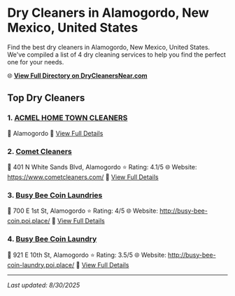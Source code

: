 # Dry Cleaners in Alamogordo, New Mexico, United States

Find the best dry cleaners in Alamogordo, New Mexico, United States. We've compiled a list of 4 dry cleaning services to help you find the perfect one for your needs.

🌐 **[View Full Directory on DryCleanersNear.com](https://drycleanersnear.com/city/US/New%20Mexico/Alamogordo)**

## Top Dry Cleaners

### 1. [ACMEL HOME TOWN CLEANERS](https://drycleanersnear.com/dryCleaner/688042225d142ede58ba1091/acmel-home-town-cleaners)
📍 Alamogordo
🔗 [View Full Details](https://drycleanersnear.com/dryCleaner/688042225d142ede58ba1091/acmel-home-town-cleaners)

### 2. [Comet Cleaners](https://drycleanersnear.com/dryCleaner/688042235d142ede58ba109b/comet-cleaners)
📍 401 N White Sands Blvd, Alamogordo
⭐ Rating: 4.1/5
🌐 Website: https://www.cometcleaners.com/
🔗 [View Full Details](https://drycleanersnear.com/dryCleaner/688042235d142ede58ba109b/comet-cleaners)

### 3. [Busy Bee Coin Laundries](https://drycleanersnear.com/dryCleaner/688042245d142ede58ba10b9/busy-bee-coin-laundries)
📍 700 E 1st St, Alamogordo
⭐ Rating: 4/5
🌐 Website: http://busy-bee-coin.poi.place/
🔗 [View Full Details](https://drycleanersnear.com/dryCleaner/688042245d142ede58ba10b9/busy-bee-coin-laundries)

### 4. [Busy Bee Coin Laundry](https://drycleanersnear.com/dryCleaner/688042245d142ede58ba10d8/busy-bee-coin-laundry)
📍 921 E 10th St, Alamogordo
⭐ Rating: 3.5/5
🌐 Website: http://busy-bee-coin-laundry.poi.place/
🔗 [View Full Details](https://drycleanersnear.com/dryCleaner/688042245d142ede58ba10d8/busy-bee-coin-laundry)


---

*Last updated: 8/30/2025*
